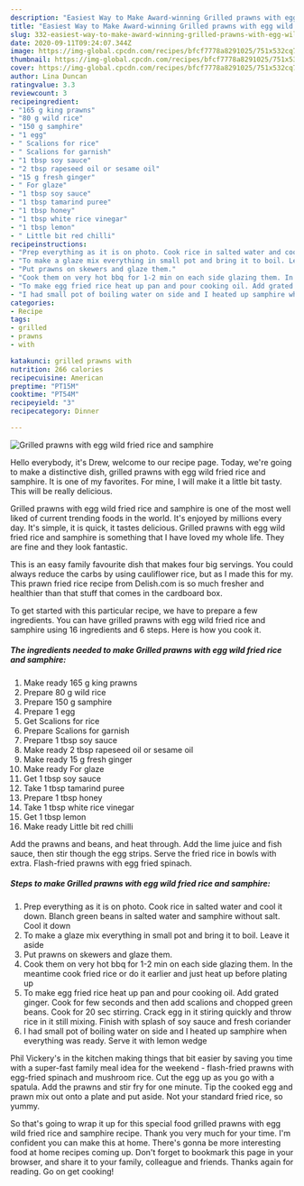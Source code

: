 ```yaml
---
description: "Easiest Way to Make Award-winning Grilled prawns with egg wild fried rice and samphire"
title: "Easiest Way to Make Award-winning Grilled prawns with egg wild fried rice and samphire"
slug: 332-easiest-way-to-make-award-winning-grilled-prawns-with-egg-wild-fried-rice-and-samphire
date: 2020-09-11T09:24:07.344Z
image: https://img-global.cpcdn.com/recipes/bfcf7778a8291025/751x532cq70/grilled-prawns-with-egg-wild-fried-rice-and-samphire-recipe-main-photo.jpg
thumbnail: https://img-global.cpcdn.com/recipes/bfcf7778a8291025/751x532cq70/grilled-prawns-with-egg-wild-fried-rice-and-samphire-recipe-main-photo.jpg
cover: https://img-global.cpcdn.com/recipes/bfcf7778a8291025/751x532cq70/grilled-prawns-with-egg-wild-fried-rice-and-samphire-recipe-main-photo.jpg
author: Lina Duncan
ratingvalue: 3.3
reviewcount: 3
recipeingredient:
- "165 g king prawns"
- "80 g wild rice"
- "150 g samphire"
- "1 egg"
- " Scalions for rice"
- " Scalions for garnish"
- "1 tbsp soy sauce"
- "2 tbsp rapeseed oil or sesame oil"
- "15 g fresh ginger"
- " For glaze"
- "1 tbsp soy sauce"
- "1 tbsp tamarind puree"
- "1 tbsp honey"
- "1 tbsp white rice vinegar"
- "1 tbsp lemon"
- " Little bit red chilli"
recipeinstructions:
- "Prep everything as it is on photo. Cook rice in salted water and cool it down. Blanch green beans in salted water and samphire without salt. Cool it down"
- "To make a glaze mix everything in small pot and bring it to boil. Leave it aside"
- "Put prawns on skewers and glaze them."
- "Cook them on very hot bbq for 1-2 min on each side glazing them. In the meantime cook fried rice or do it earlier and just heat up before plating up"
- "To make egg fried rice heat up pan and pour cooking oil. Add grated ginger. Cook for few seconds and then add scalions and chopped green beans. Cook for 20 sec stirring. Crack egg in it stiring quickly and throw rice in it still mixing. Finish with splash of soy sauce and fresh coriander"
- "I had small pot of boiling water on side and I heated up samphire when everything was ready. Serve it with lemon wedge"
categories:
- Recipe
tags:
- grilled
- prawns
- with

katakunci: grilled prawns with 
nutrition: 266 calories
recipecuisine: American
preptime: "PT15M"
cooktime: "PT54M"
recipeyield: "3"
recipecategory: Dinner

---
```



![Grilled prawns with egg wild fried rice and samphire](https://img-global.cpcdn.com/recipes/bfcf7778a8291025/751x532cq70/grilled-prawns-with-egg-wild-fried-rice-and-samphire-recipe-main-photo.jpg)

Hello everybody, it's Drew, welcome to our recipe page. Today, we're going to make a distinctive dish, grilled prawns with egg wild fried rice and samphire. It is one of my favorites. For mine, I will make it a little bit tasty. This will be really delicious.

Grilled prawns with egg wild fried rice and samphire is one of the most well liked of current trending foods in the world. It's enjoyed by millions every day. It's simple, it is quick, it tastes delicious. Grilled prawns with egg wild fried rice and samphire is something that I have loved my whole life. They are fine and they look fantastic.

This is an easy family favourite dish that makes four big servings. You could always reduce the carbs by using cauliflower rice, but as I made this for my. This prawn fried rice recipe from Delish.com is so much fresher and healthier than that stuff that comes in the cardboard box.


To get started with this particular recipe, we have to prepare a few ingredients. You can have grilled prawns with egg wild fried rice and samphire using 16 ingredients and 6 steps. Here is how you cook it.

<!--inarticleads1-->

##### The ingredients needed to make Grilled prawns with egg wild fried rice and samphire:

1. Make ready 165 g king prawns
1. Prepare 80 g wild rice
1. Prepare 150 g samphire
1. Prepare 1 egg
1. Get  Scalions for rice
1. Prepare  Scalions for garnish
1. Prepare 1 tbsp soy sauce
1. Make ready 2 tbsp rapeseed oil or sesame oil
1. Make ready 15 g fresh ginger
1. Make ready  For glaze
1. Get 1 tbsp soy sauce
1. Take 1 tbsp tamarind puree
1. Prepare 1 tbsp honey
1. Take 1 tbsp white rice vinegar
1. Get 1 tbsp lemon
1. Make ready  Little bit red chilli


Add the prawns and beans, and heat through. Add the lime juice and fish sauce, then stir though the egg strips. Serve the fried rice in bowls with extra. Flash-fried prawns with egg fried spinach. 

<!--inarticleads2-->

##### Steps to make Grilled prawns with egg wild fried rice and samphire:

1. Prep everything as it is on photo. Cook rice in salted water and cool it down. Blanch green beans in salted water and samphire without salt. Cool it down
1. To make a glaze mix everything in small pot and bring it to boil. Leave it aside
1. Put prawns on skewers and glaze them.
1. Cook them on very hot bbq for 1-2 min on each side glazing them. In the meantime cook fried rice or do it earlier and just heat up before plating up
1. To make egg fried rice heat up pan and pour cooking oil. Add grated ginger. Cook for few seconds and then add scalions and chopped green beans. Cook for 20 sec stirring. Crack egg in it stiring quickly and throw rice in it still mixing. Finish with splash of soy sauce and fresh coriander
1. I had small pot of boiling water on side and I heated up samphire when everything was ready. Serve it with lemon wedge


Phil Vickery&#39;s in the kitchen making things that bit easier by saving you time with a super-fast family meal idea for the weekend - flash-fried prawns with egg-fried spinach and mushroom rice. Cut the egg up as you go with a spatula. Add the prawns and stir fry for one minute. Tip the cooked egg and prawn mix out onto a plate and put aside. Not your standard fried rice, so yummy. 

So that's going to wrap it up for this special food grilled prawns with egg wild fried rice and samphire recipe. Thank you very much for your time. I'm confident you can make this at home. There's gonna be more interesting food at home recipes coming up. Don't forget to bookmark this page in your browser, and share it to your family, colleague and friends. Thanks again for reading. Go on get cooking!
